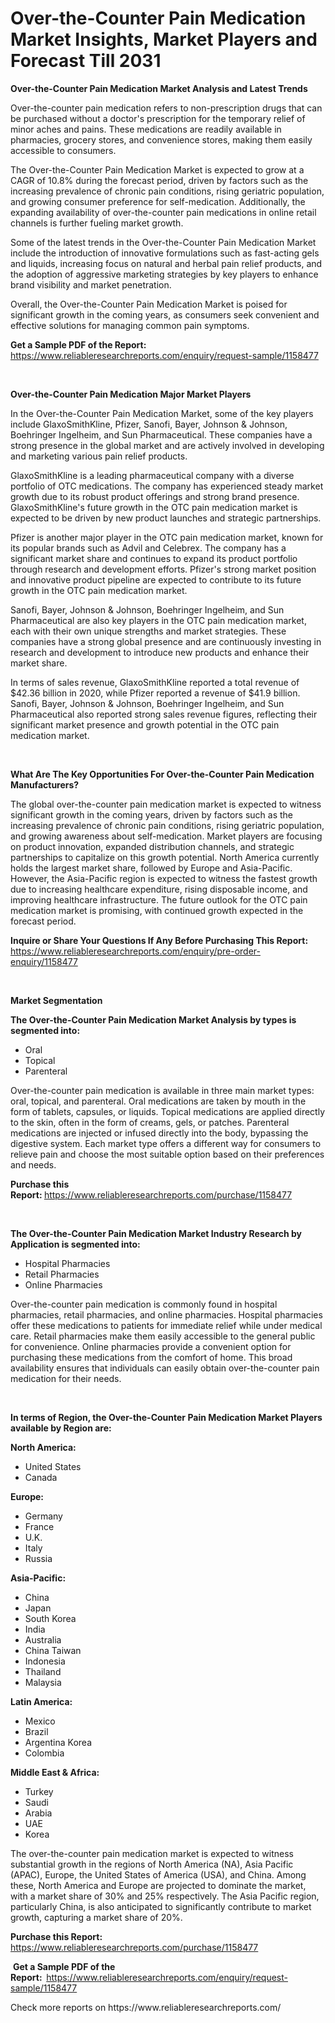 <p><h1>Over-the-Counter Pain Medication Market Insights, Market Players and Forecast Till 2031</h1></p><p><strong>Over-the-Counter Pain Medication Market Analysis and Latest Trends</strong></p>
<p><p>Over-the-counter pain medication refers to non-prescription drugs that can be purchased without a doctor's prescription for the temporary relief of minor aches and pains. These medications are readily available in pharmacies, grocery stores, and convenience stores, making them easily accessible to consumers.</p><p>The Over-the-Counter Pain Medication Market is expected to grow at a CAGR of 10.8% during the forecast period, driven by factors such as the increasing prevalence of chronic pain conditions, rising geriatric population, and growing consumer preference for self-medication. Additionally, the expanding availability of over-the-counter pain medications in online retail channels is further fueling market growth.</p><p>Some of the latest trends in the Over-the-Counter Pain Medication Market include the introduction of innovative formulations such as fast-acting gels and liquids, increasing focus on natural and herbal pain relief products, and the adoption of aggressive marketing strategies by key players to enhance brand visibility and market penetration.</p><p>Overall, the Over-the-Counter Pain Medication Market is poised for significant growth in the coming years, as consumers seek convenient and effective solutions for managing common pain symptoms.</p></p>
<p><strong>Get a Sample PDF of the Report:&nbsp;</strong> <a href="https://www.reliableresearchreports.com/enquiry/request-sample/1158477">https://www.reliableresearchreports.com/enquiry/request-sample/1158477</a></p>
<p>&nbsp;</p>
<p><strong>Over-the-Counter Pain Medication Major Market Players</strong></p>
<p><p>In the Over-the-Counter Pain Medication Market, some of the key players include GlaxoSmithKline, Pfizer, Sanofi, Bayer, Johnson & Johnson, Boehringer Ingelheim, and Sun Pharmaceutical. These companies have a strong presence in the global market and are actively involved in developing and marketing various pain relief products.</p><p>GlaxoSmithKline is a leading pharmaceutical company with a diverse portfolio of OTC medications. The company has experienced steady market growth due to its robust product offerings and strong brand presence. GlaxoSmithKline's future growth in the OTC pain medication market is expected to be driven by new product launches and strategic partnerships.</p><p>Pfizer is another major player in the OTC pain medication market, known for its popular brands such as Advil and Celebrex. The company has a significant market share and continues to expand its product portfolio through research and development efforts. Pfizer's strong market position and innovative product pipeline are expected to contribute to its future growth in the OTC pain medication market.</p><p>Sanofi, Bayer, Johnson & Johnson, Boehringer Ingelheim, and Sun Pharmaceutical are also key players in the OTC pain medication market, each with their own unique strengths and market strategies. These companies have a strong global presence and are continuously investing in research and development to introduce new products and enhance their market share.</p><p>In terms of sales revenue, GlaxoSmithKline reported a total revenue of $42.36 billion in 2020, while Pfizer reported a revenue of $41.9 billion. Sanofi, Bayer, Johnson & Johnson, Boehringer Ingelheim, and Sun Pharmaceutical also reported strong sales revenue figures, reflecting their significant market presence and growth potential in the OTC pain medication market.</p></p>
<p>&nbsp;</p>
<p><strong>What Are The Key Opportunities For Over-the-Counter Pain Medication Manufacturers?</strong></p>
<p><p>The global over-the-counter pain medication market is expected to witness significant growth in the coming years, driven by factors such as the increasing prevalence of chronic pain conditions, rising geriatric population, and growing awareness about self-medication. Market players are focusing on product innovation, expanded distribution channels, and strategic partnerships to capitalize on this growth potential. North America currently holds the largest market share, followed by Europe and Asia-Pacific. However, the Asia-Pacific region is expected to witness the fastest growth due to increasing healthcare expenditure, rising disposable income, and improving healthcare infrastructure. The future outlook for the OTC pain medication market is promising, with continued growth expected in the forecast period.</p></p>
<p><strong>Inquire or Share Your Questions If Any Before Purchasing This Report:</strong> <a href="https://www.reliableresearchreports.com/enquiry/pre-order-enquiry/1158477">https://www.reliableresearchreports.com/enquiry/pre-order-enquiry/1158477</a></p>
<p>&nbsp;</p>
<p><strong>Market Segmentation</strong></p>
<p><strong>The Over-the-Counter Pain Medication Market Analysis by types is segmented into:</strong></p>
<p><ul><li>Oral</li><li>Topical</li><li>Parenteral</li></ul></p>
<p><p>Over-the-counter pain medication is available in three main market types: oral, topical, and parenteral. Oral medications are taken by mouth in the form of tablets, capsules, or liquids. Topical medications are applied directly to the skin, often in the form of creams, gels, or patches. Parenteral medications are injected or infused directly into the body, bypassing the digestive system. Each market type offers a different way for consumers to relieve pain and choose the most suitable option based on their preferences and needs.</p></p>
<p><strong>Purchase this Report:&nbsp;</strong><a href="https://www.reliableresearchreports.com/purchase/1158477">https://www.reliableresearchreports.com/purchase/1158477</a></p>
<p>&nbsp;</p>
<p><strong>The Over-the-Counter Pain Medication Market Industry Research by Application is segmented into:</strong></p>
<p><ul><li>Hospital Pharmacies</li><li>Retail Pharmacies</li><li>Online Pharmacies</li></ul></p>
<p><p>Over-the-counter pain medication is commonly found in hospital pharmacies, retail pharmacies, and online pharmacies. Hospital pharmacies offer these medications to patients for immediate relief while under medical care. Retail pharmacies make them easily accessible to the general public for convenience. Online pharmacies provide a convenient option for purchasing these medications from the comfort of home. This broad availability ensures that individuals can easily obtain over-the-counter pain medication for their needs.</p></p>
<p>&nbsp;</p>
<p><strong>In terms of Region, the Over-the-Counter Pain Medication Market Players available by Region are:</strong></p>
<p>
    <p> <strong> North America: </strong>
        <ul>
            <li>United States</li>
            <li>Canada</li>
        </ul>
        </p> 
    <p> <strong> Europe: </strong>
        <ul>
            <li>Germany</li>
            <li>France</li>
            <li>U.K.</li>
            <li>Italy</li>
            <li>Russia</li>
        </ul>
        </p> 
    <p> <strong> Asia-Pacific: </strong>
        <ul>
            <li>China</li>
            <li>Japan</li>
            <li>South Korea</li>
            <li>India</li>
            <li>Australia</li>
            <li>China Taiwan</li>
            <li>Indonesia</li>
            <li>Thailand</li>
            <li>Malaysia</li>
        </ul>
        </p> 
    <p> <strong> Latin America: </strong>
        <ul>
            <li>Mexico</li>
            <li>Brazil</li>
            <li>Argentina Korea</li>
            <li>Colombia</li>
        </ul>
        </p> 
    <p> <strong> Middle East & Africa: </strong>
        <ul>
            <li>Turkey</li>
            <li>Saudi</li>
            <li>Arabia</li>
            <li>UAE</li>
            <li>Korea</li>
        </ul>
    </p>
    </p>
<p><p>The over-the-counter pain medication market is expected to witness substantial growth in the regions of North America (NA), Asia Pacific (APAC), Europe, the United States of America (USA), and China. Among these, North America and Europe are projected to dominate the market, with a market share of 30% and 25% respectively. The Asia Pacific region, particularly China, is also anticipated to significantly contribute to market growth, capturing a market share of 20%.</p></p>
<p><strong>Purchase this Report: </strong><a href="https://www.reliableresearchreports.com/purchase/1158477">https://www.reliableresearchreports.com/purchase/1158477</a></p>
<p>&nbsp;<strong>Get a Sample PDF of the Report:&nbsp;&nbsp;</strong><a href="https://www.reliableresearchreports.com/enquiry/request-sample/1158477">https://www.reliableresearchreports.com/enquiry/request-sample/1158477</a></p>
<p><strong></strong></p>
<p>Check more reports on https://www.reliableresearchreports.com/</p>